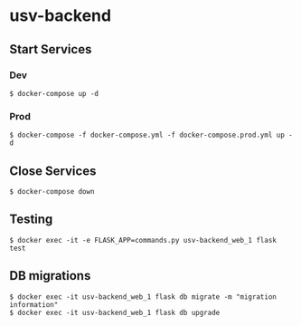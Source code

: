 # usv-backend

## Start Services 
### Dev
```
$ docker-compose up -d
```
### Prod
```
$ docker-compose -f docker-compose.yml -f docker-compose.prod.yml up -d
```
## Close Services
```
$ docker-compose down
```

## Testing
```
$ docker exec -it -e FLASK_APP=commands.py usv-backend_web_1 flask test
```

## DB migrations
```
$ docker exec -it usv-backend_web_1 flask db migrate -m "migration information"
$ docker exec -it usv-backend_web_1 flask db upgrade
```

